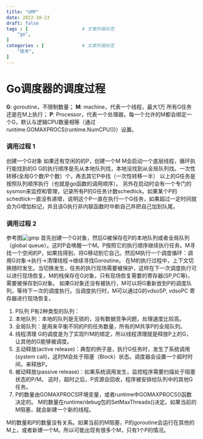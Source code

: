 ```yaml
---
title: "GMP"
date: 2022-10-23
draft: false
tags : [                    # 文章所属标签
    "go",
]
categories : [              # 文章所属标签
    "技术",
]
---
```



# Go调度器的调度过程

**G**: goroutine，不限制数量；
**M**: machine，代表一个线程，最大1万
所有G任务还是在M上执行；
**P**: Processor，代表一个处理器，每一个允许的M都会绑定一个G，默认与逻辑CPU数量相等（通过runtime.GOMAXPROCS(runtime.NumCPU())）设置。

### 调用过程 1

创建一个G对象
如果还有空闲的的P，创建一个M
M会启动一个底层线程，循环执行能找到的G
G的执行顺序是先从本地队列找，本地没找到从全局队列找。一次性转移(全局G个数/P个数）个，再去其它P中找（一次性转移一半）
以上的G任务是按照队列顺序执行（也就是go函数的调用顺序）。
另外在启动时会有一个专门的sysmon来监控和管理，记录所有P的G任务计数schedtick。如果某个P的schedtick一直没有递增，说明这个P一直在执行一个G任务，如果超过一定时间就会为G增加标记，并且该G执行非内联函数时中断自己并把自己加到队尾。

### 调用过程 2

参考图![gmp](https://www.mineor.xyz/images/20221023/gmp.png)
首先创建一个G对象，然后G被保存在P的本地队列或者全局队列（global queue）。这时P会唤醒一个M。P按照它的执行顺序继续执行任务。M寻找一个空闲的P，如果找得到，将G移动到它自己。然后M执行一个调度循环：调用G对象->执行->清理线程->继续寻找Goroutine。
在M的执行过程中，上下文切换随时发生。当切换发生，任务的执行现场需要被保护，这样在下一次调度执行可以进行现场恢复。M的栈保存在G对象，只有现场恢复需要的寄存器(SP,PC等)，需要被保存到G对象。
如果G对象还没有被执行，M可以将G重新放到P的调度队列，等待下一次的调度执行。当调度执行时，M可以通过G的vdsoSP, vdsoPC 寄存器进行现场恢复。
1. P队列 P有2种类型的队列：
2. 本地队列：本地的队列是无锁的，没有数据竞争问题，处理速度比较高。
3. 全局队列：是用来平衡不同的P的任务数量，所有的M共享P的全局队列。
4. 线程清理 G的调度是为了实现P/M的绑定，所以线程清理就是释放P上的G，让其他的G能够被调度。
5. 主动释放(active release)：典型的例子是，执行G任务时，发生了系统调用(system call)，这时M会处于阻塞（Block）状态。调度器会设置一个超时时间，来释放P。
6. 被动释放(passive release)：如果系统调用发生，监控程序需要扫描处于阻塞状态的P/M。 这时，超时之后，P资源会回收，程序被安排给队列中的其他G任务。
7. P的数量由GOMAXPROCS环境变量，或者runtime中GOMAXPROCS()函数决定的。 M的数量在runtime/debug包的SetMaxThreads()决定。如果当前的M阻塞，就会新建一个新的线程。

M的数量和P的数量没有关系。如果当前的M阻塞，P的goroutine会运行在其他的M上，或者新建一个M。所以可能出现有很多个M，只有1个P的情况。